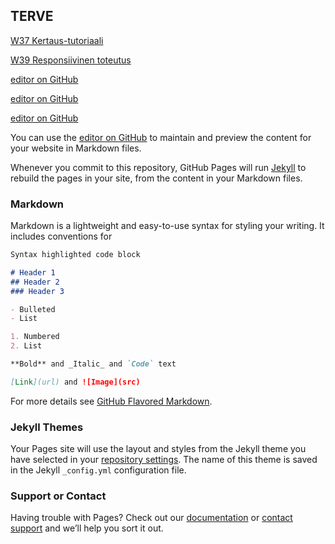 ## TERVE

[W37 Kertaus-tutoriaali](https://jusba11.github.io/W37%20Kertaus-tutoriaali/)

[W39 Responsiivinen toteutus](https://jusba11.github.io/W37%20Kertaus-tutoriaali/)

[editor on GitHub](https://jusba11.github.io/W37%20Kertaus-tutoriaali/)

[editor on GitHub](https://jusba11.github.io/W37%20Kertaus-tutoriaali/)

[editor on GitHub](https://jusba11.github.io/W37%20Kertaus-tutoriaali/)



You can use the [editor on GitHub](https://github.com/Jusba11/Jusba11.github.io/edit/master/index.md) to maintain and preview the content for your website in Markdown files.

Whenever you commit to this repository, GitHub Pages will run [Jekyll](https://jekyllrb.com/) to rebuild the pages in your site, from the content in your Markdown files.

### Markdown

Markdown is a lightweight and easy-to-use syntax for styling your writing. It includes conventions for

```markdown
Syntax highlighted code block

# Header 1
## Header 2
### Header 3

- Bulleted
- List

1. Numbered
2. List

**Bold** and _Italic_ and `Code` text

[Link](url) and ![Image](src)
```

For more details see [GitHub Flavored Markdown](https://guides.github.com/features/mastering-markdown/).

### Jekyll Themes

Your Pages site will use the layout and styles from the Jekyll theme you have selected in your [repository settings](https://github.com/Jusba11/Jusba11.github.io/settings). The name of this theme is saved in the Jekyll `_config.yml` configuration file.

### Support or Contact

Having trouble with Pages? Check out our [documentation](https://help.github.com/categories/github-pages-basics/) or [contact support](https://github.com/contact) and we’ll help you sort it out.
